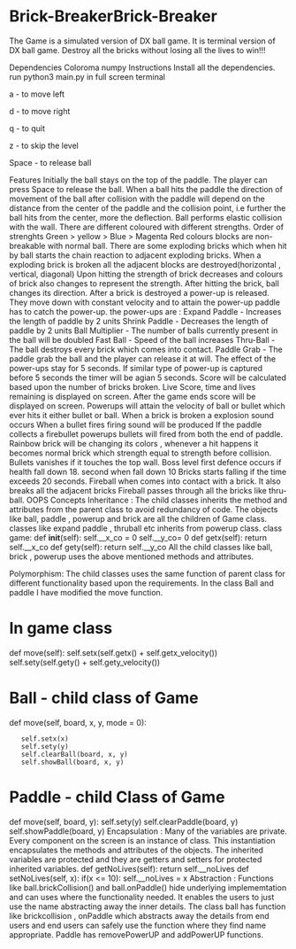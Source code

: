 # Brick-BreakerBrick-Breaker
The Game is a simulated version of DX ball game. It is terminal version of DX ball game. Destroy all the bricks without losing all the lives to win!!!

Dependencies
Coloroma
numpy
Instructions
Install all the dependencies. run python3 main.py in full screen terminal

a - to move left

d - to move right

q - to quit

z - to skip the level

Space - to release ball

Features
Initially the ball stays on the top of the paddle. The player can press Space to release the ball.
When a ball hits the paddle the direction of movement of the ball after collision with the paddle will depend on the distance from the center of the paddle and the collision point, i.e further the ball hits from the center, more the deflection.
Ball performs elastic collision with the wall.
There are different coloured with different strengths. Order of strenghts
Green > yellow > Blue > Magenta
Red colours blocks are non-breakable with normal ball.
There are some exploding bricks which when hit by ball starts the chain reaction to adjacent exploding bricks.
When a exploding brick is broken all the adjacent blocks are destroyed(horizontal , vertical, diagonal)
Upon hitting the strength of brick decreases and colours of brick also changes to represent the strength.
After hitting the brick, ball changes its direction.
After a brick is destroyed a power-up is released.
They move down with constant velocity and to attain the power-up paddle has to catch the power-up.
the power-ups are :
Expand Paddle - Increases the length of paddle by 2 units
Shrink Paddle - Decreases the length of paddle by 2 units
Ball Multiplier - The number of balls currently present in the ball will be doubled
Fast Ball - Speed of the ball increases
Thru-Ball - The ball destroys every brick which comes into contact.
Paddle Grab - The paddle grab the ball and the player can release it at will.
The effect of the power-ups stay for 5 seconds.
If similar type of power-up is captured before 5 seconds the timer will be agian 5 seconds.
Score will be calculated based upon the number of bricks broken.
Live Score, time and lives remaining is displayed on screen.
After the game ends score will be displayed on screen.
Powerups will attain the velocity of ball or bullet which ever hits it either bullet or ball.
When a brick is broken a explosion sound occurs
When a bullet fires firing sound will be produced
If the paddle collects a firebullet powerups bullets will fired from both the end of paddle.
Rainbow brick will be changing its colors , whenever a hit happens it becomes normal brick which strength equal to strength before collision.
Bullets vanishes if it touches the top wall.
Boss level first defence occurs if health fall down 18. second when fall down 10
Bricks starts falling if the time exceeds 20 seconds.
Fireball when comes into contact with a brick. It also breaks all the adjacent bricks
Fireball passes through all the bricks like thru-ball.
OOPS Concepts
Inheritance : The child classes inherits the method and attributes from the parent class to avoid redundancy of code. The objects like ball, paddle , powerup and brick are all the children of Game class. classes like expand paddle , thruball etc inherits from powerup class.
class game:
   def __init__(self):
       self.__x_co = 0
       self.__y_co= 0
   def getx(self):
       return self.__x_co
   def gety(self):
       return self.__y_co
All the child classes like ball, brick , powerup uses the above mentioned methods and attributes.

Polymorphism: The child classes uses the same function of parent class for different functionality based upon the requirements. In the class Ball and paddle I have modified the move function.
# In game class
def move(self):
       self.setx(self.getx() + self.getx_velocity())
       self.sety(self.gety() + self.gety_velocity())
#  Ball - child class of Game
   def move(self, board, x, y, mode = 0):

       self.setx(x)
       self.sety(y)
       self.clearBall(board, x, y)
       self.showBall(board, x, y)
# Paddle - child Class of Game 
   def move(self, board, y):
       self.sety(y)
       self.clearPaddle(board, y)
       self.showPaddle(board, y)
Encapsulation : Many of the variables are private. Every component on the screen is an instance of class. This instantiation encapsulates the methods and attributes of the objects. The inherited variables are protected and they are getters and setters for protected inherited variables.
def getNoLives(self):
      return self.__noLives
def setNoLives(self, x):
      if(x <= 10):
          self.__noLives = x
Abstraction : Functions like ball.brickCollision() and ball.onPaddle() hide underlying implememtation and can uses where the functionality needed. It enables the users to just use the name abstracting away the inner details. The class ball has function like brickcollision , onPaddle which abstracts away the details from end users and end users can safely use the function where they find name appropriate. Paddle has removePowerUP and addPowerUP functions.
